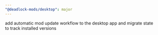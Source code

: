 ```yaml
---
"@deadlock-mods/desktop": major
---
```


add automatic mod update workflow to the desktop app and migrate state to track installed versions
